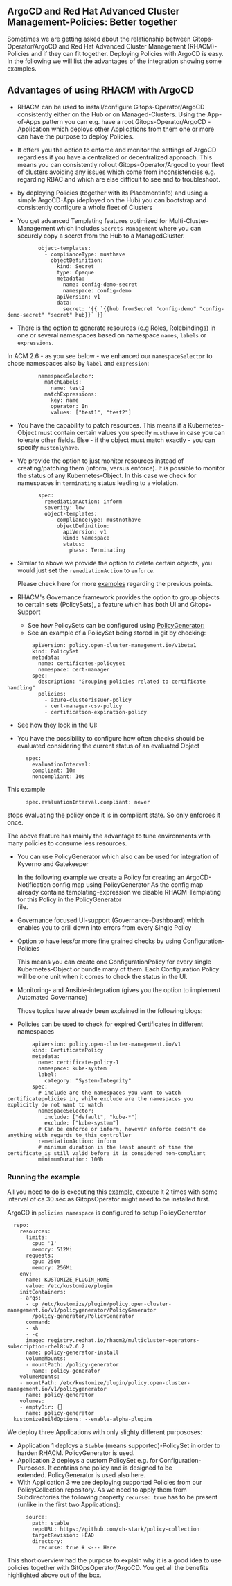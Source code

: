 ## ArgoCD and Red Hat Advanced Cluster Management-Policies: Better together

Sometimes we are getting asked about the relationship between Gitops-Operator/ArgoCD and Red Hat Advanced Cluster Management (RHACM)-Policies and if they can fit together.
Deploying Policies with ArgoCD is easy. In the following we will list the advantages of the integration showing some examples.

## Advantages of using RHACM with ArgoCD

* RHACM can be used to install/configure Gitops-Operator/ArgoCD consistently either on the Hub or on Managed-Clusters.
  Using the App-of-Apps pattern you can e.g. have a root Gitops-Operator/ArgoCD -Application which deploys other Applications from them one or more can have the purpose to deploy Policies. 

* It offers you the option to enforce and monitor the settings of ArgoCD regardless if you have a centralized or decentralized approach. This means you can consistently rollout Gitops-Operator/Argocd to your fleet of clusters avoiding any issues which come from inconsistencies e.g. regarding RBAC and which are else difficult to see and to troubleshoot.

* by deploying Policies (together with its Placementinfo) and using a simple ArgoCD-App (deployed on the Hub) you can bootstrap and consistently configure a whole fleet of Clusters

* You get advanced Templating features optimized for Multi-Cluster-Management which includes `Secrets-Management` where you can securely copy a secret from the Hub to a ManagedCluster.

```
          object-templates:
            - complianceType: musthave
              objectDefinition:
                kind: Secret
                type: Opaque
                metadata:
                  name: config-demo-secret
                  namespace: config-demo
                apiVersion: v1
                data:
                  secret: '{{ `{{hub fromSecret "config-demo" "config-demo-secret" "secret" hub}}` }}'
```

* There is the option to generate resources (e.g Roles, Rolebindings) in one or several namespaces based on namespace `names`, `labels` or `expressions`.

In ACM 2.6 - as you see below - we enhanced our `namespaceSelector` to chose namespaces also by `label` and `expression`:

```
          namespaceSelector:
            matchLabels:
              name: test2
            matchExpressions:
              key: name
              operator: In
              values: ["test1", "test2"]
```

* You have the capability to patch resources. This means if a Kubernetes-Object must contain certain values you specify `musthave` in case you can tolerate other fields.
  Else - if the object must match exactly - you can specify `mustonlyhave`.

* We provide the option to just monitor resources instead of creating/patching them (inform, versus enforce). It is possible to monitor the status of any Kubernetes-Object.
  In this case we check for namespaces in `terminating` status leading to a violation.

```
          spec:
            remediationAction: inform
            severity: low
            object-templates:
              - complianceType: mustnothave
                objectDefinition:
                  apiVersion: v1
                  kind: Namespace
                  status:
                    phase: Terminating
```

* Similar to above we provide the option to delete certain objects, you would just set the `remediationAction` to `enforce`.

  Please check here for more [examples](https://github.com/stolostron/governance-policy-framework/blob/main/doc/configuration-policy/README.md#basic-usage) regarding the previous points.


* RHACM's Governance framework provides the option to group objects to certain sets (PolicySets), a feature which has both UI and Gitops-Support
  - See how PolicySets can be configured using [PolicyGenerator:](https://github.com/stolostron/policy-collection/blob/main/policygenerator/policy-sets/community/openshift-plus/policyGenerator.yaml#L154)
  - See an example of a PolicySet being stored in git by checking:

```
        apiVersion: policy.open-cluster-management.io/v1beta1
        kind: PolicySet
        metadata:
          name: certificates-policyset
          namespace: cert-manager
        spec:
          description: "Grouping policies related to certificate handling"
          policies:
            - azure-clusterissuer-policy
            - cert-manager-csv-policy
            - certification-expiration-policy
```

  - See how they look in the UI:

* You have the possibility to configure how often checks should be evaluated considering the current status of an evaluated Object

```
      spec:
        evaluationInterval:
        compliant: 10m
        noncompliant: 10s
```

This example 
```
      spec.evaluationInterval.compliant: never
```
stops evaluating the policy once it is in compliant state. So only enforces it once.

The above feature has mainly the advantage to tune environments with many policies to consume less resources.

* You can use PolicyGenerator which also can be used for integration of Kyverno and Gatekeeper 

  In the following example we create a Policy for creating an ArgoCD-Notification config map using PolicyGenerator
  As the config map already contains templating-expression we disable RHACM-Templating for this Policy in the PolicyGenerator  
  file.

* Governance focused UI-support (Governance-Dashboard) which enables you to drill down into errors from every Single Policy

* Option to have less/or more fine grained checks by using Configuration-Policies

  This means you can create one ConfigurationPolicy for every single Kubernetes-Object or bundle many of them. Each 
  Configuration Policy will be one unit when it comes to check the status in the UI. 

* Monitoring- and Ansible-integration (gives you the option to implement Automated Governance)

  Those topics have already been explained in the following blogs:

* Policies can be used to check for expired Certificates in different namespaces

```
        apiVersion: policy.open-cluster-management.io/v1
        kind: CertificatePolicy
        metadata:
          name: certificate-policy-1
          namespace: kube-system
          label:
            category: "System-Integrity"
        spec:
          # include are the namespaces you want to watch certificatepolicies in, while exclude are the namespaces you explicitly do not want to watch
          namespaceSelector:
            include: ["default", "kube-*"]
            exclude: ["kube-system"]
          # Can be enforce or inform, however enforce doesn't do anything with regards to this controller
          remediationAction: inform
          # minimum duration is the least amount of time the certificate is still valid before it is considered non-compliant
          minimumDuration: 100h
```

### Running the example

All you need to do is executing this [example](https://raw.githubusercontent.com/ch-stark/argocdpoliciesblog/main/setuppolicies/setuppolicies.yaml), execute
it 2 times with some interval of ca 30 sec as GitopsOperator might need to be installed first.

ArgoCD in `policies namespace` is configured to setup PolicyGenerator

```
  repo:
    resources:
      limits:
        cpu: '1'
        memory: 512Mi
      requests:
        cpu: 250m
        memory: 256Mi
    env:
    - name: KUSTOMIZE_PLUGIN_HOME
      value: /etc/kustomize/plugin
    initContainers:
    - args:
      - cp /etc/kustomize/plugin/policy.open-cluster-management.io/v1/policygenerator/PolicyGenerator
        /policy-generator/PolicyGenerator
      command:
      - sh
      - -c
      image: registry.redhat.io/rhacm2/multicluster-operators-subscription-rhel8:v2.6.2
      name: policy-generator-install
      volumeMounts:
      - mountPath: /policy-generator
        name: policy-generator
    volumeMounts:
    - mountPath: /etc/kustomize/plugin/policy.open-cluster-management.io/v1/policygenerator
      name: policy-generator
    volumes:
    - emptyDir: {}
      name: policy-generator
  kustomizeBuildOptions: --enable-alpha-plugins
```

We deploy three Applications with only slighty different purpososes:

- Application 1 deploys a `Stable` (means supported)-PolicySet in order to harden RHACM. PolicyGenerator is used.
- Application 2 deploys a custom PolicySet e.g. for Configuration-Purposes. It contains one policy and is designed to be   
  extended. PolicyGenerator is used also here.
- With Application 3 we are deploying supported Policies from our PolicyCollection repository. As we need to apply them from
  Subdirectories the following property `recurse: true` has to be present (unlike in the first two Applications):

```
      source:
        path: stable
        repoURL: https://github.com/ch-stark/policy-collection
        targetRevision: HEAD
        directory:
          recurse: true # <--- Here
```

This short overview had the purpose to explain why it is a good idea to use policies together with GitOpsOperator/ArgoCD. You get all the benefits highlighted above out of the box.
